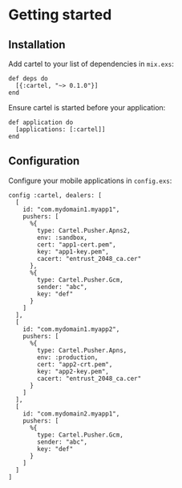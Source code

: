 # Getting started

## Installation

Add cartel to your list of dependencies in `mix.exs`:

    def deps do
      [{:cartel, "~> 0.1.0"}]
    end

Ensure cartel is started before your application:

    def application do
      [applications: [:cartel]]
    end

## Configuration

Configure your mobile applications in `config.exs`:

    config :cartel, dealers: [
      [
        id: "com.mydomain1.myapp1",
        pushers: [
          %{
            type: Cartel.Pusher.Apns2,
            env: :sandbox,
            cert: "app1-cert.pem",
            key: "app1-key.pem",
            cacert: "entrust_2048_ca.cer"
          },
          %{
            type: Cartel.Pusher.Gcm,
            sender: "abc",
            key: "def"
          }
        ]
      ],
      [
        id: "com.mydomain1.myapp2",
        pushers: [
          %{
            type: Cartel.Pusher.Apns,
            env: :production,
            cert: "app2-crt.pem",
            key: "app2-key.pem",
            cacert: "entrust_2048_ca.cer"
          }
        ]
      ],
      [
        id: "com.mydomain2.myapp1",
        pushers: [
          %{
            type: Cartel.Pusher.Gcm,
            sender: "abc",
            key: "def"
          }
        ]
      ]
    ]
